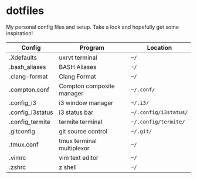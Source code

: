 # dotfiles
My personal config files and setup. Take a look and hopefully get some inspiration!

| Config | Program | Location |
|-------|--------|-------|
| .Xdefaults | uxrvt terminal | `~/` |
| .bash_aliases | BASH Aliases | `~/` |
| .clang-format | Clang Format | `~/` |
| .compton.conf | Compton composite manager| `~/.conf/` |
| .config_i3 | i3 window manager | `~/.i3/` |
| .config_i3status | i3 status bar | `~/.config/i3status/` |
| .config_termite | termite terminal | `~/.config/termite/` |
| .gitconfig | git source control | `~/.git/` |
| .tmux.conf | tmux terminal multiplexor | `~/` |
| .vimrc | vim text editor | `~/` |
| .zshrc | z shell | `~/` |
